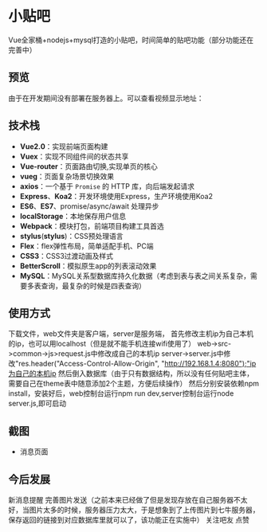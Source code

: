 # 小贴吧

Vue全家桶+nodejs+mysql打造的小贴吧，时间简单的贴吧功能（部分功能还在完善中）

## 预览

由于在开发期间没有部署在服务器上。可以查看视频显示地址：

## 技术栈
* **Vue2.0**：实现前端页面构建
* **Vuex**：实现不同组件间的状态共享
* **Vue-router**：页面路由切换,实现单页的核心
* **vueg**：页面复杂场景切换效果
* **axios**：一个基于 `Promise` 的 HTTP 库，向后端发起请求
* **Express**、**Koa2**：开发环境使用Express，生产环境使用Koa2
* **ES6**、**ES7**、promise/async/await 处理异步
* **localStorage**：本地保存用户信息
* **Webpack**：模块打包，前端项目构建工具首选
* **stylus**(**stylus**)：CSS预处理语言
* **Flex**：flex弹性布局，简单适配手机、PC端
* **CSS3**：CSS3过渡动画及样式
* **BetterScroll**：模拟原生app的列表滚动效果
* **MySQL**：MySQL关系型数据库持久化数据（考虑到表与表之间关系复杂，需要多表查询，最复杂的时候是四表查询）

## 使用方式

下载文件，web文件夹是客户端，server是服务端，
首先修改主机ip为自己本机的ip，也可以用localhost（但是就不能手机连接wifi使用了）
web->src->common->js>request.js中修改成自己的本机ip
server->server.js中修改"res.header("Access-Control-Allow-Origin", "http://192.168.1.4:8080");"ip为自己的本机ip
然后倒入数据库（由于只有数据结构，所以没有任何贴吧主体，需要自己在theme表中随意添加2个主题，方便后续操作）
然后分别安装依赖npm install，安装好后，web控制台运行npm run dev,server控制台运行node server.js,即可启动

## 截图

* 消息页面

## 今后发展

新消息提醒
完善图片发送（之前本来已经做了但是发现存放在自己服务器不太好，当图片太多的时候，服务器压力太大，于是想象到了上传图片到七牛服务器，保存返回的链接到对应数据库里就可以了，该功能正在实施中）
关注吧友
点赞
